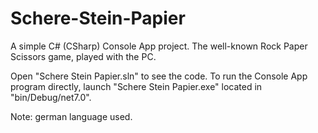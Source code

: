 # Schere-Stein-Papier
A simple C# (CSharp) Console App project. The well-known Rock Paper Scissors game, played with the PC. 

Open "Schere Stein Papier.sln" to see the code. To run the Console App program directly, launch "Schere Stein Papier.exe" located in "bin/Debug/net7.0". 

Note: german language used. 
